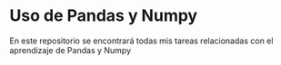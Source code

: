 # Uso de Pandas y Numpy
En este repositorio se encontrará todas mis tareas relacionadas con el aprendizaje de Pandas y Numpy
